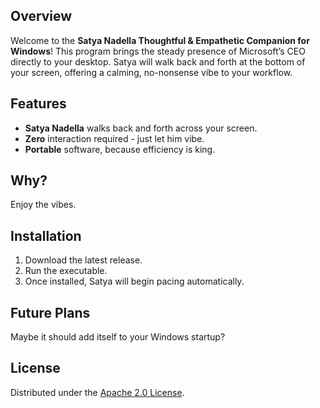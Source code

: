 ## Overview
Welcome to the **Satya Nadella Thoughtful & Empathetic Companion for Windows**! This program brings the steady presence of Microsoft’s CEO directly to your desktop. Satya will walk back and forth at the bottom of your screen, offering a calming, no-nonsense vibe to your workflow.

## Features
- **Satya Nadella** walks back and forth across your screen.
- **Zero** interaction required - just let him vibe.
- **Portable** software, because efficiency is king.

## Why?
Enjoy the vibes.

## Installation
1. Download the latest release.
2. Run the executable.
3. Once installed, Satya will begin pacing automatically.

## Future Plans
Maybe it should add itself to your Windows startup?

## License
Distributed under the [Apache 2.0 License](LICENSE).

